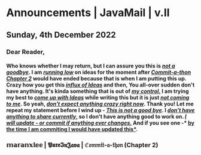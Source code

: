 # Announcements | JavaMail | v.II

## Sunday, 4th December 2022

### Dear Reader,

#### Who knows whether I may return, but I can assure you this is *<u>not a goodbye</u>*. I am *<u>running low</u>* on ideas for the moment after <u>*Commit-a-thon Chapter 2*</u> would have ended because that is when I am putting this up. Crazy how you get this <u>*influx of Ideas*</u> and then, You all-over sudden don't have anything. It's kinda something that is out of *<u>my control.</u>* I am trying my best to <u>*come up with Ideas*</u> while writing this but it is just <u>*not coming to me*</u>. So yeah, *<u>don't expect anything crazy right now</u>*. Thank you! Let me repeat my statement before I wind up - *<u>This is not a good bye</u>*. I *<u>don't have anything to share currently</u>*, so I don't have anything good to work on. *<u>I will update - or commit if anything ever changes.</u>* And if you see one -* <u>by the time I am commiting I would have updated this*</u>.

### 𝕞𝕒𝕣𝕒𝕟𝕩𝕝𝕖𝕖 | 𝕻𝖚𝖗𝖊𝕴𝖓𝕵𝖆𝖛𝖆 | ℭ𝔬𝔪𝔪𝔦𝔱-𝔞-𝔱𝔥𝔬𝔫 (Chapter 2)

##
